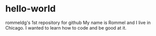 # hello-world
rommeldg's 1st repository for github
My name is Rommel and I live in Chicago.  I wanted to learn how to code and be good at it.
